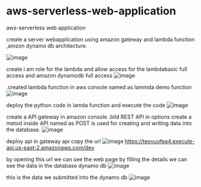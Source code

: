 # aws-serverless-web-application
aws-serverless web application

create a server webapplication using amazon gateway and lambda function ,amzon dynamo db architecture.

![image](https://github.com/srimanth496/aws-serverless-web-application/assets/84217751/07c7f3ac-82b7-46fe-89da-4ca8dae30353)


create i am role for the lambda and allow access for the lambdabasic full access and amazon dynamodb full access
![image](https://github.com/srimanth496/aws-serverless-web-application/assets/84217751/807b3409-b09b-4cc1-be88-2c918d64f2fd)

.created lambda function in aws console named as lammda demo function
![image](https://github.com/srimanth496/aws-serverless-web-application/assets/84217751/62b4e7e4-89e5-432f-880d-02027088d68f)

deploy the python code in lamda function and execute the code
![image](https://github.com/srimanth496/aws-serverless-web-application/assets/84217751/93c64af9-1334-4af0-b500-e297bc56f556)

create a API gateway in amazon console .bild REST API in options
create a metod inside API named as POST is used for creating and writing data into the database.
![image](https://github.com/srimanth496/aws-serverless-web-application/assets/84217751/fbf5268e-0b9c-4c30-96cf-951d3e7655bd)

deploy api in gateway api copy the url
![image](https://github.com/srimanth496/aws-serverless-web-application/assets/84217751/126cd1c3-7e21-458a-a0af-ae20e25690e7)
https://teovuofea4.execute-api.us-east-2.amazonaws.com/dev

by opening this url we can see the web page by filling the details we can see the data in the database dynamo db
![image](https://github.com/srimanth496/aws-serverless-web-application/assets/84217751/69a031d1-b288-46f5-b442-e17a1b702b61)

this is the data we submitted into the dynamo db
![image](https://github.com/srimanth496/aws-serverless-web-application/assets/84217751/edc70a4a-2921-4c53-a26a-050cf6935d45)














